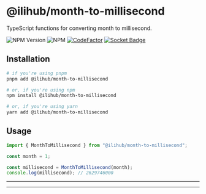 # @ilihub/month-to-millisecond

TypeScript functions for converting month to millisecond.

![NPM Version](https://img.shields.io/npm/v/%40ilihub%2Fmonth-to-millisecond?color=33cd56&logo=npm)
![NPM](https://img.shields.io/npm/l/%40ilihub%2Fmonth-to-millisecond)
[![CodeFactor](https://www.codefactor.io/repository/github/ilihub/npm/badge)](https://www.codefactor.io/repository/github/ilihub/npm)
[![Socket Badge](https://socket.dev/api/badge/npm/package/@ilihub/month-to-millisecond)](https://socket.dev/npm/package/@ilihub/month-to-millisecond)

## Installation

```bash
# if you're using pnpm
pnpm add @ilihub/month-to-millisecond

# or, if you're using npm
npm install @ilihub/month-to-millisecond

# or, if you're using yarn
yarn add @ilihub/month-to-millisecond
```

## Usage

```javascript
import { MonthToMillisecond } from "@ilihub/month-to-millisecond";

const month = 1;

const millisecond = MonthToMillisecond(month);
console.log(millisecond); // 2629746000
```

---

<!-- sponsors_and_backers_section_start -->

<!-- sponsors_and_backers_section_end -->

---
